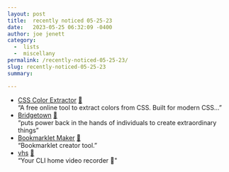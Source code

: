 ```yaml
---
layout: post
title:  recently noticed 05-25-23
date:   2023-05-25 06:32:09 -0400
author: joe jenett
category:
  -  lists
  -  miscellany
permalink: /recently-noticed-05-25-23/
slug: recently-noticed-05-25-23
summary: 

---
```

<ul class="links">
	<li><a title="CSS Color Extractor" href="http://www.css-color-extractor.com/">CSS Color Extractor</a> <a href="https://pinboard.in/u:tremolo">📌</a><br>“A free online tool to extract colors from CSS. Built for modern CSS...”</li>
	<li><a title="Bridgetown: Next-Generation Progressive Site Generator" href="https://www.bridgetownrb.com/">Bridgetown</a> <a href="https://pinboard.in/u:rodrigotassinari">📌</a><br>“puts power back in the hands of individuals to create extraordinary things”</li>
	<li><a title="Bookmarklet Maker" href="https://caiorss.github.io/bookmarklet-maker/">Bookmarklet Maker</a> <a href="https://pinboard.in/u:solari">📌</a><br>“Bookmarklet creator tool.”</li>
	<li><a title="GitHub - charmbracelet/vhs" href="https://github.com/charmbracelet/vhs">vhs</a> <a href="https://pinboard.in/u:brennen">📌</a><br>“Your CLI home video recorder 📼"</li>
</ul>

<a style="display:none;" href="https://brid.gy/publish/mastodon"><small>(cross-posted to mastodon)</small></a>